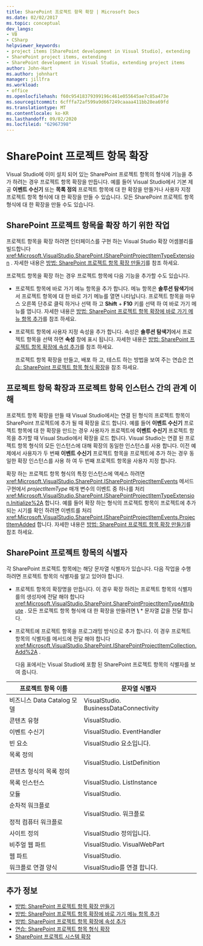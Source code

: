 ```yaml
---
title: SharePoint 프로젝트 항목 확장 | Microsoft Docs
ms.date: 02/02/2017
ms.topic: conceptual
dev_langs:
- VB
- CSharp
helpviewer_keywords:
- project items [SharePoint development in Visual Studio], extending
- SharePoint project items, extending
- SharePoint development in Visual Studio, extending project items
author: John-Hart
ms.author: johnhart
manager: jillfra
ms.workload:
- office
ms.openlocfilehash: f60c95418379399196c461e055645ae7c85a473e
ms.sourcegitcommit: 6cfffa72af599a9d667249caaaa411bb28ea69fd
ms.translationtype: MT
ms.contentlocale: ko-KR
ms.lasthandoff: 09/02/2020
ms.locfileid: "62967398"
---
```

# <a name="extend-sharepoint-project-items"></a>SharePoint 프로젝트 항목 확장
  Visual Studio에 이미 설치 되어 있는 SharePoint 프로젝트 항목의 형식에 기능을 추가 하려는 경우 프로젝트 항목 확장을 만듭니다. 예를 들어 Visual Studio에서 기본 제공 **이벤트 수신기** 또는 **목록 정의** 프로젝트 항목에 대 한 확장을 만들거나 사용자 지정 프로젝트 항목 형식에 대 한 확장을 만들 수 있습니다. 모든 SharePoint 프로젝트 항목 형식에 대 한 확장을 만들 수도 있습니다.

## <a name="tasks-for-extending-sharepoint-project-items"></a>SharePoint 프로젝트 항목을 확장 하기 위한 작업
 프로젝트 항목을 확장 하려면 인터페이스를 구현 하는 Visual Studio 확장 어셈블리를 빌드합니다 <xref:Microsoft.VisualStudio.SharePoint.ISharePointProjectItemTypeExtension> . 자세한 내용은 [방법: SharePoint 프로젝트 항목 확장 만들기](../sharepoint/how-to-create-a-sharepoint-project-item-extension.md)를 참조 하세요.

 프로젝트 항목을 확장 하는 경우 프로젝트 항목에 다음 기능을 추가할 수도 있습니다.

- 프로젝트 항목에 바로 가기 메뉴 항목을 추가 합니다. 메뉴 항목은 **솔루션 탐색기**에서 프로젝트 항목에 대 한 바로 가기 메뉴를 열면 나타납니다. 프로젝트 항목을 마우스 오른쪽 단추로 클릭 하거나 선택 하 고 **Shift** + **F10** 키를 선택 하 여 바로 가기 메뉴를 엽니다. 자세한 내용은 [방법: SharePoint 프로젝트 항목 확장에 바로 가기 메뉴 항목 추가](../sharepoint/how-to-add-a-shortcut-menu-item-to-a-sharepoint-project-item-extension.md)를 참조 하세요.

- 프로젝트 항목에 사용자 지정 속성을 추가 합니다. 속성은 **솔루션 탐색기**에서 프로젝트 항목을 선택 하면 **속성** 창에 표시 됩니다. 자세한 내용은 [방법: SharePoint 프로젝트 항목 확장에 속성 추가](../sharepoint/how-to-add-a-property-to-a-sharepoint-project-item-extension.md)를 참조 하세요.

  프로젝트 항목 확장을 만들고, 배포 하 고, 테스트 하는 방법을 보여 주는 연습은 [연습: SharePoint 프로젝트 항목 형식 확장](../sharepoint/walkthrough-extending-a-sharepoint-project-item-type.md)을 참조 하세요.

## <a name="understand-the-relationship-between-project-item-extensions-and-project-item-instances"></a>프로젝트 항목 확장과 프로젝트 항목 인스턴스 간의 관계 이해
 프로젝트 항목 확장을 만들 때 Visual Studio에서는 연결 된 형식의 프로젝트 항목이 SharePoint 프로젝트에 추가 될 때 확장을 로드 합니다. 예를 들어 **이벤트 수신기** 프로젝트 항목에 대 한 확장을 만드는 경우 사용자가 프로젝트에 **이벤트 수신기** 프로젝트 항목을 추가할 때 Visual Studio에서 확장을 로드 합니다. Visual Studio는 연결 된 프로젝트 항목 형식의 모든 인스턴스에 대해 확장의 동일한 인스턴스를 사용 합니다. 이전 예제에서 사용자가 두 번째 **이벤트 수신기** 프로젝트 항목을 프로젝트에 추가 하는 경우 동일한 확장 인스턴스를 사용 하 여 두 번째 프로젝트 항목을 사용자 지정 합니다.

 확장 하는 프로젝트 항목 형식의 특정 인스턴스에 액세스 하려면 <xref:Microsoft.VisualStudio.SharePoint.ISharePointProjectItemEvents> 메서드 구현에서 *projectItemType* 매개 변수의 이벤트 중 하나를 처리 <xref:Microsoft.VisualStudio.SharePoint.ISharePointProjectItemTypeExtension.Initialize%2A> 합니다. 예를 들어 확장 하는 형식의 프로젝트 항목이 프로젝트에 추가 되는 시기를 확인 하려면 이벤트를 처리 <xref:Microsoft.VisualStudio.SharePoint.ISharePointProjectItemEvents.ProjectItemAdded> 합니다. 자세한 내용은 [방법: SharePoint 프로젝트 항목 확장 만들기](../sharepoint/how-to-create-a-sharepoint-project-item-extension.md)를 참조 하세요.

## <a name="identifiers-for-sharepoint-project-items"></a>SharePoint 프로젝트 항목의 식별자
 각 SharePoint 프로젝트 항목에는 해당 문자열 식별자가 있습니다. 다음 작업을 수행 하려면 프로젝트 항목의 식별자를 알고 있어야 합니다.

- 프로젝트 항목의 확장명을 만듭니다. 이 경우 확장 하려는 프로젝트 항목의 식별자를의 생성자에 전달 해야 합니다 <xref:Microsoft.VisualStudio.SharePoint.SharePointProjectItemTypeAttribute> . 모든 프로젝트 항목 형식에 대 한 확장을 만들려면 **\\** * 문자열 값을 전달 합니다.

- 프로젝트에 프로젝트 항목을 프로그래밍 방식으로 추가 합니다. 이 경우 프로젝트 항목의 식별자를 메서드에 전달 해야 합니다 <xref:Microsoft.VisualStudio.SharePoint.ISharePointProjectItemCollection.Add%2A> .

  다음 표에서는 Visual Studio에 포함 된 SharePoint 프로젝트 항목의 식별자를 보여 줍니다.

|프로젝트 항목 이름|문자열 식별자|
|-----------------------|-----------------------|
|비즈니스 Data Catalog 모델|VisualStudio. BusinessDataConnectivity|
|콘텐츠 유형|VisualStudio.|
|이벤트 수신기|VisualStudio. EventHandler|
|빈 요소|VisualStudio 요소입니다.|
|목록 정의<br /><br /> 콘텐츠 형식의 목록 정의|VisualStudio. ListDefinition|
|목록 인스턴스|VisualStudio. ListInstance|
|모듈|VisualStudio.|
|순차적 워크플로<br /><br /> 정적 컴퓨터 워크플로|VisualStudio. 워크플로|
|사이트 정의|VisualStudio 정의입니다.|
|비주얼 웹 파트|VisualStudio. VisualWebPart|
|웹 파트|VisualStudio.|
|워크플로 연결 양식|VisualStudio를 연결 합니다.|

## <a name="see-also"></a>추가 정보
- [방법: SharePoint 프로젝트 항목 확장 만들기](../sharepoint/how-to-create-a-sharepoint-project-item-extension.md)
- [방법: SharePoint 프로젝트 항목 확장에 바로 가기 메뉴 항목 추가](../sharepoint/how-to-add-a-shortcut-menu-item-to-a-sharepoint-project-item-extension.md)
- [방법: SharePoint 프로젝트 항목 확장에 속성 추가](../sharepoint/how-to-add-a-property-to-a-sharepoint-project-item-extension.md)
- [연습: SharePoint 프로젝트 항목 형식 확장](../sharepoint/walkthrough-extending-a-sharepoint-project-item-type.md)
- [SharePoint 프로젝트 시스템 확장](../sharepoint/extending-the-sharepoint-project-system.md)
